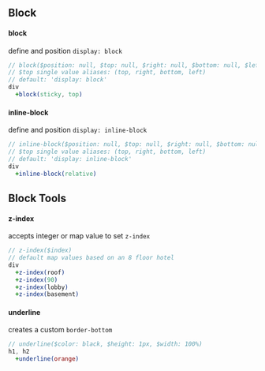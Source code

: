 ## Block

#### block
define and position `display: block`
```sass
// block($position: null, $top: null, $right: null, $bottom: null, $left: null)
// $top single value aliases: (top, right, bottom, left)
// default: 'display: block'
div
  +block(sticky, top)
```

#### inline-block
define and position `display: inline-block`
```sass
// inline-block($position: null, $top: null, $right: null, $bottom: null, $left: null)
// $top single value aliases: (top, right, bottom, left)
// default: 'display: inline-block'
div
  +inline-block(relative)
```

## Block Tools

#### z-index
accepts integer or map value to set `z-index`
```sass
// z-index($index)
// default map values based on an 8 floor hotel
div
  +z-index(roof)
  +z-index(90)
  +z-index(lobby)
  +z-index(basement)
```

#### underline
creates a custom `border-bottom`
```sass
// underline($color: black, $height: 1px, $width: 100%)
h1, h2
  +underline(orange)
```
